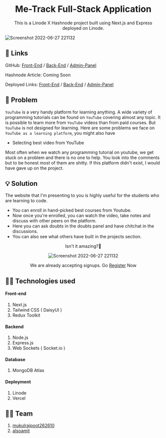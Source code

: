 <h1 align="center">Me-Track Full-Stack Application</h1>
<p align="center"> This is a Linode X Hashnode project built using Next.js and Express deployed on Linode. </p>

![Screenshot 2022-06-27 221132](https://user-images.githubusercontent.com/73209159/175992193-5f261112-6f97-49cf-8b60-6374a668d198.png)

## 🔗 Links

GitHub: [Front-End](https://github.com/mukulrajpoot262610/metrack-frontend-hackathon) / [Back-End](https://github.com/alsoamit/metrack-api) / [Admin-Panel](https://github.com/mukulrajpoot262610/metrack-admin)

Hashnode Article: Coming Soon

Deployed Links: [Front-End](https://metrack.tech) / [Back-End](https://api.metrack.tech) / [Admin-Panel](https://admin.metrack.tech)

## 🏹 Problem

`YouTube` is a very handy platform for learning anything. A wide variety of programming tutorials can be found on `YouTube` covering almost any topic. 
It is possible to learn more from `YouTube` videos than from paid courses. But `YouTube` is not designed for learning. Here are some problems we face on `YouTube as a learning platform`, you might also have 

* Selecting best video from YouTube 

Most often when we watch any programming tutorial on youtube, we get stuck on a problem and there is no one to help. You look into the comments but to be honest most of them are shitty. If this platform didn't exist, I would have gave up on the project. 

## 💡 Solution

The website that I'm presenting to you is highly useful for the students who are learning to code. 

* You can enroll in hand-picked best courses from Youtube.
* Now once you're enrolled, you can watch the video, take notes and discuss with other peers on the platform.
* Here you can ask doubts in the doubts panel and have chitchat in the discussions. 
* You can also see what others have built in the projects section. 

<div align="center">
  
Isn't it amazing?🤩
  
![Screenshot 2022-06-27 221132](https://media.giphy.com/media/PNuPpI1yRcdDjvpSEs/giphy.gif)

We are already accepting signups. Go [Register](https://metrack.tech) Now

</div>

## 🧑‍💻 Technologies used

#### Front-end
1. Next.js
2. Tailwind CSS ( DaisyUI )
3. Redux Toolkit

#### Backend
1. Node.js
2. Express.js
3. Web Sockets ( Socket.io )

#### Database
1. MongoDB Atlas

#### Deployment
1. Linode
2. Vercel

## 🧑‍💻 Team

1. [mukulrajpoot262610](https://github.com/mukulrajpoot262610)
2. [alsoamit](https://github.com/alsoamit)

